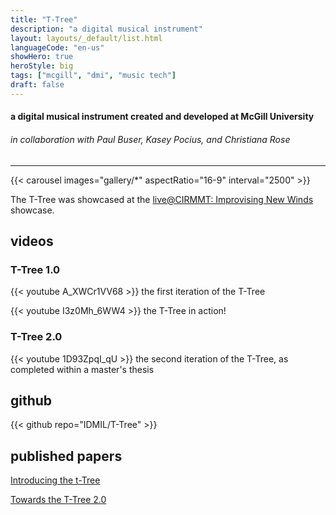 ```yaml
---
title: "T-Tree"
description: "a digital musical instrument"
layout: layouts/_default/list.html
languageCode: "en-us"
showHero: true
heroStyle: big
tags: ["mcgill", "dmi", "music tech"]
draft: false
---
```

#### a digital musical instrument created and developed at McGill University
###### in collaboration with Paul Buser, Kasey Pocius, and Christiana Rose
---
{{< carousel images="gallery/*" aspectRatio="16-9" interval="2500" >}}

The T-Tree was showcased at the <a href="https://www.cirmmt.org/en/events/live-cirmmt/improvising-new-winds">live@CIRMMT: Improvising New Winds</a> showcase.

## videos

### T-Tree 1.0
{{< youtube A_XWCr1VV68 >}}
the first iteration of the T-Tree

{{< youtube I3z0Mh_6WW4 >}}
the T-Tree in action!

### T-Tree 2.0
{{< youtube 1D93ZpqI_qU >}}
the second iteration of the T-Tree, as completed within a master's thesis

## github
{{< github repo="IDMIL/T-Tree" >}}

## published papers
<a href="https://www.researchgate.net/publication/361590986_Introducing_the_t-Tree_Using_Multiple_t-Sticks_for_Performance_and_Installation">Introducing the t-Tree</a>

<a href="https://www.researchgate.net/publication/374842656_Towards_the_T-Tree_20_Lessons_Learned_From_Performance_With_a_Novel_DMI_and_Instrument_Hub">Towards the T-Tree 2.0</a>
